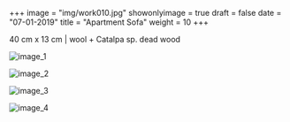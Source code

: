 +++
image = "img/work010.jpg"
showonlyimage = true
draft = false
date = "07-01-2019"
title = "Apartment Sofa"
weight = 10
+++

40 cm x 13 cm | wool + Catalpa sp. dead wood

![image_1][1]

![image_2][2]

![image_3][3]

![image_4][4]

[1]: /img/work_10/image_1.jpg
[2]: /img/work_10/image_2.jpg
[3]: /img/work_10/image_3.jpg
[4]: /img/work_10/image_4.jpg 
